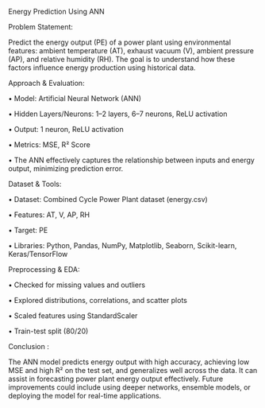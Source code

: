 Energy Prediction Using ANN


Problem Statement:


Predict the energy output (PE) of a power plant using environmental features: ambient temperature (AT), exhaust vacuum (V), ambient pressure (AP), and relative humidity (RH). The goal is to understand how these factors influence energy production using historical data.



Approach & Evaluation:



•	Model: Artificial Neural Network (ANN)

•	Hidden Layers/Neurons: 1–2 layers, 6–7 neurons, ReLU activation

•	Output: 1 neuron, ReLU activation

•	Metrics: MSE, R² Score

•	The ANN effectively captures the relationship between inputs and energy output, minimizing prediction error.




Dataset & Tools:

•	Dataset: Combined Cycle Power Plant dataset (energy.csv)

•	Features: AT, V, AP, RH

•	Target: PE

•	Libraries: Python, Pandas, NumPy, Matplotlib, Seaborn, Scikit-learn, Keras/TensorFlow




Preprocessing & EDA:

•	Checked for missing values and outliers

•	Explored distributions, correlations, and scatter plots

•	Scaled features using StandardScaler

•	Train-test split (80/20)





Conclusion :

The ANN model predicts energy output with high accuracy, achieving low MSE and high R² on the test set, and generalizes well across the data. It can assist in forecasting power plant energy output effectively. Future improvements could include using deeper networks, ensemble models, or deploying the model for real-time applications.


